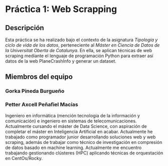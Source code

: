 # Práctica 1: Web Scrapping

## Descripción
Esta práctica se ha realizado bajo el contexto de la asignatura _Tipología y ciclo de vida de los datos_, perteneciente al _Máster en Ciencia de Datos de la Universitat Oberta de Catalunya_. En ella, se aplican técnicas de web scraping mediante el lenguaje de programación Python para extraer así datos de la web PlaneCrashInfo y generar un dataset.

## Miembros del equipo

### Gorka Pineda Burgueño

### Petter Axcell Peñafiel Macías
Ingeniero en informática (mención tecnologia de la información y comunicación) e ingeniero en sistemas de telecomunicaciones. Actualmente cursando el máster de Data Science, con aspiración de completar el máster en Inteligencia Artificial en acabar.
Actualmente he trabajado como programador junior desarrollando soluciones web y web scraping, además de trabajar como técnico de investigación en compresión de datos basado en machine learning. Actualmente me encuentro trabajando gestionando clústeres (HPC) aplicando técnicas de orquestación en CentOs/Rocky.
